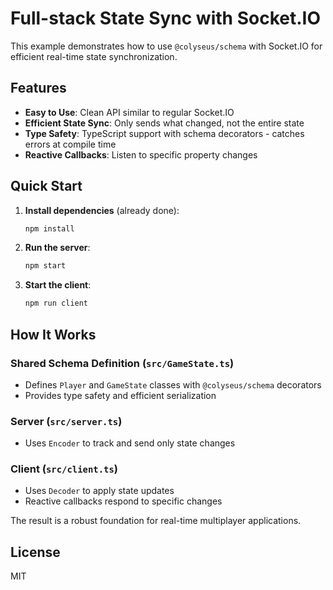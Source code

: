 # Full-stack State Sync with Socket.IO 

This example demonstrates how to use `@colyseus/schema` with Socket.IO for efficient real-time state synchronization.

## Features

- **Easy to Use**: Clean API similar to regular Socket.IO
- **Efficient State Sync**: Only sends what changed, not the entire state
- **Type Safety**: TypeScript support with schema decorators - catches errors at compile time
- **Reactive Callbacks**: Listen to specific property changes

## Quick Start

1. **Install dependencies** (already done):
   ```bash
   npm install
   ```

2. **Run the server**:
   ```bash
   npm start
   ```

3. **Start the client**:
   ```bash
   npm run client
   ```

## How It Works

### Shared Schema Definition (`src/GameState.ts`)
- Defines `Player` and `GameState` classes with `@colyseus/schema` decorators
- Provides type safety and efficient serialization

### Server (`src/server.ts`)
- Uses `Encoder` to track and send only state changes

### Client (`src/client.ts`)
- Uses `Decoder` to apply state updates
- Reactive callbacks respond to specific changes

The result is a robust foundation for real-time multiplayer applications. 

## License

MIT